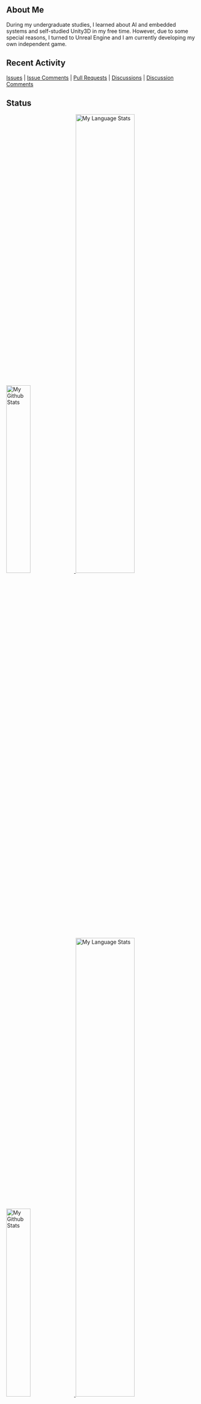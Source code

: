 ## About Me
During my undergraduate studies, I learned about AI and embedded systems and self-studied Unity3D in my free time. However, due to some special reasons, I turned to Unreal Engine and I am currently developing my own independent game.

## Recent Activity
[Issues](https://github.com/search?q=author%3AjosStorer+is%3Aissue&type=issues) | 
[Issue Comments](https://github.com/search?q=commenter%3AjosStorer) | 
[Pull Requests](https://github.com/search?q=author%3AjosStorer+is%3Apr+-user%3AjosStorer&type=issues) | 
[Discussions](https://github.com/discussions?discussions_q=author%3AjosStorer) | 
[Discussion Comments](https://github.com/discussions?discussions_q=commenter%3AjosStorer)

## Status
<!-- Light Mode -->
<a href="https://github.com/josStorer#gh-light-mode-only">
<img width="35.65%" alt="My Github Stats" src="https://github-stats-josstorer.vercel.app/api?username=josStorer&show_icons=true&hide_rank=true&hide_title=true&hide=contribs&line_height=65&hide_border=true#gh-light-mode-only"></img>
</a>
<a href="https://github.com/josStorer#gh-light-mode-only">
<img width="55.7%" alt="My Language Stats" src="https://github-stats-josstorer.vercel.app/api/top-langs/?username=josStorer&layout=compact&langs_count=10&exclude_repo=-,github-readme-stats,TrafficMonitor,tts,ClothDock,chatGPT-search-engine-extension,llama.cpp-unicode-windows,_gsm,_ad_api_docker,_novelmobius&hide_border=true#gh-light-mode-only"></img>
</a>

<!-- Dark Mode -->
<a href="https://github.com/josStorer#gh-dark-mode-only">
<img width="35.65%" alt="My Github Stats" src="https://github-stats-josstorer.vercel.app/api?username=josStorer&show_icons=true&hide_rank=true&hide_title=true&hide=contribs&line_height=65&hide_border=true&theme=dark&text_color=eeeeeeee&bg_color=00000000#gh-dark-mode-only"></img>
</a>
<a href="https://github.com/josStorer#gh-dark-mode-only">
<img width="55.7%" alt="My Language Stats" src="https://github-stats-josstorer.vercel.app/api/top-langs/?username=josStorer&layout=compact&langs_count=10&exclude_repo=-,github-readme-stats,TrafficMonitor,tts,ClothDock,chatGPT-search-engine-extension,llama.cpp-unicode-windows,_gsm,_ad_api_docker,_novelmobius&hide_border=true&theme=dark&text_color=eeeeeeee&bg_color=00000000#gh-dark-mode-only"></img>
</a>
